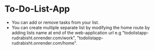 # To-Do-List-App
+ You can add or remove tasks from your list.
+ You can create multiple separate list by modifying the home route by adding lists name at end of the web-application url e.g "todolistapp-rudrabisht.onrender.com/work", "todolistapp-rudrabisht.onrender.com/home".
